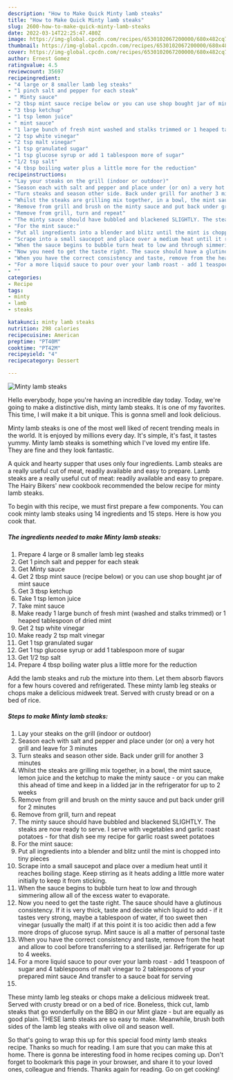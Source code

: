 ```yaml
---
description: "How to Make Quick Minty lamb steaks"
title: "How to Make Quick Minty lamb steaks"
slug: 2600-how-to-make-quick-minty-lamb-steaks
date: 2022-03-14T22:25:47.480Z
image: https://img-global.cpcdn.com/recipes/6530102067200000/680x482cq70/minty-lamb-steaks-recipe-main-photo.jpg
thumbnail: https://img-global.cpcdn.com/recipes/6530102067200000/680x482cq70/minty-lamb-steaks-recipe-main-photo.jpg
cover: https://img-global.cpcdn.com/recipes/6530102067200000/680x482cq70/minty-lamb-steaks-recipe-main-photo.jpg
author: Ernest Gomez
ratingvalue: 4.5
reviewcount: 35697
recipeingredient:
- "4 large or 8 smaller lamb leg steaks"
- "1 pinch salt and pepper for each steak"
- " Minty sauce"
- "2 tbsp mint sauce recipe below or you can use shop bought jar of mint sauce"
- "3 tbsp ketchup"
- "1 tsp lemon juice"
- " mint sauce"
- "1 large bunch of fresh mint washed and stalks trimmed or 1 heaped tablespoon of dried mint"
- "2 tsp white vinegar"
- "2 tsp malt vinegar"
- "1 tsp granulated sugar"
- "1 tsp glucose syrup or add 1 tablespoon more of sugar"
- "1/2 tsp salt"
- "4 tbsp boiling water plus a little more for the reduction"
recipeinstructions:
- "Lay your steaks on the grill (indoor or outdoor)"
- "Season each with salt and pepper and place under (or on) a very hot grill and leave for 3 minutes"
- "Turn steaks and season other side. Back under grill for another 3 minutes"
- "Whilst the steaks are grilling mix together, in a bowl, the mint sauce, lemon juice and the ketchup to make the minty sauce - or you can make this ahead of time and keep in a lidded jar in the refrigerator for up to 2 weeks"
- "Remove from grill and brush on the minty sauce and put back under grill for 2 minutes"
- "Remove from grill, turn and repeat"
- "The minty sauce should have bubbled and blackened SLIGHTLY. The steaks are now ready to serve.  I serve with vegetables and garlic roast potatoes - for that dish see my recipe for garlic roast sweet potatoes"
- "For the mint sauce:"
- "Put all ingredients into a blender and blitz until the mint is chopped into tiny pieces"
- "Scrape into a small saucepot and place over a medium heat until it reaches boiling stage. Keep stirring as it heats adding a little more water initially to keep it from sticking."
- "When the sauce begins to bubble turn heat to low and through simmering allow all of the excess water to evaporate."
- "Now you need to get the taste right. The sauce should have a glutinous consistency. If it is very thick, taste and decide which liquid to add - if it tastes very strong, maybe a tablespoon of water, if too sweet then vinegar (usually the malt) if at this point it is too acidic then add a few more drops of glucose syrup. Mint sauce is all a matter of personal taste"
- "When you have the correct consistency and taste, remove from the heat and allow to cool before transferring to a sterilised jar. Refrigerate for up to 4 weeks."
- "For a more liquid sauce to pour over your lamb roast - add 1 teaspoon of sugar and 4 tablespoons of malt vinegar to 2 tablespoons of your prepared mint sauce And transfer to a sauce boat for serving"
- ""
categories:
- Recipe
tags:
- minty
- lamb
- steaks

katakunci: minty lamb steaks 
nutrition: 298 calories
recipecuisine: American
preptime: "PT40M"
cooktime: "PT42M"
recipeyield: "4"
recipecategory: Dessert

---
```



![Minty lamb steaks](https://img-global.cpcdn.com/recipes/6530102067200000/680x482cq70/minty-lamb-steaks-recipe-main-photo.jpg)

Hello everybody, hope you're having an incredible day today. Today, we're going to make a distinctive dish, minty lamb steaks. It is one of my favorites. This time, I will make it a bit unique. This is gonna smell and look delicious.

Minty lamb steaks is one of the most well liked of recent trending meals in the world. It is enjoyed by millions every day. It's simple, it's fast, it tastes yummy. Minty lamb steaks is something which I've loved my entire life. They are fine and they look fantastic.

A quick and hearty supper that uses only four ingredients. Lamb steaks are a really useful cut of meat, readily available and easy to prepare. Lamb steaks are a really useful cut of meat: readily available and easy to prepare. The Hairy Bikers' new cookbook recommended the below recipe for minty lamb steaks.


To begin with this recipe, we must first prepare a few components. You can cook minty lamb steaks using 14 ingredients and 15 steps. Here is how you cook that.

<!--inarticleads1-->

##### The ingredients needed to make Minty lamb steaks:

1. Prepare 4 large or 8 smaller lamb leg steaks
1. Get 1 pinch salt and pepper for each steak
1. Get  Minty sauce
1. Get 2 tbsp mint sauce (recipe below) or you can use shop bought jar of mint sauce
1. Get 3 tbsp ketchup
1. Take 1 tsp lemon juice
1. Take  mint sauce
1. Make ready 1 large bunch of fresh mint (washed and stalks trimmed) or 1 heaped tablespoon of dried mint
1. Get 2 tsp white vinegar
1. Make ready 2 tsp malt vinegar
1. Get 1 tsp granulated sugar
1. Get 1 tsp glucose syrup or add 1 tablespoon more of sugar
1. Get 1/2 tsp salt
1. Prepare 4 tbsp boiling water plus a little more for the reduction


Add the lamb steaks and rub the mixture into them. Let them absorb flavors for a few hours covered and refrigerated. These minty lamb leg steaks or chops make a delicious midweek treat. Served with crusty bread or on a bed of rice. 

<!--inarticleads2-->

##### Steps to make Minty lamb steaks:

1. Lay your steaks on the grill (indoor or outdoor)
1. Season each with salt and pepper and place under (or on) a very hot grill and leave for 3 minutes
1. Turn steaks and season other side. Back under grill for another 3 minutes
1. Whilst the steaks are grilling mix together, in a bowl, the mint sauce, lemon juice and the ketchup to make the minty sauce - or you can make this ahead of time and keep in a lidded jar in the refrigerator for up to 2 weeks
1. Remove from grill and brush on the minty sauce and put back under grill for 2 minutes
1. Remove from grill, turn and repeat
1. The minty sauce should have bubbled and blackened SLIGHTLY. The steaks are now ready to serve.  I serve with vegetables and garlic roast potatoes - for that dish see my recipe for garlic roast sweet potatoes
1. For the mint sauce:
1. Put all ingredients into a blender and blitz until the mint is chopped into tiny pieces
1. Scrape into a small saucepot and place over a medium heat until it reaches boiling stage. Keep stirring as it heats adding a little more water initially to keep it from sticking.
1. When the sauce begins to bubble turn heat to low and through simmering allow all of the excess water to evaporate.
1. Now you need to get the taste right. The sauce should have a glutinous consistency. If it is very thick, taste and decide which liquid to add - if it tastes very strong, maybe a tablespoon of water, if too sweet then vinegar (usually the malt) if at this point it is too acidic then add a few more drops of glucose syrup. Mint sauce is all a matter of personal taste
1. When you have the correct consistency and taste, remove from the heat and allow to cool before transferring to a sterilised jar. Refrigerate for up to 4 weeks.
1. For a more liquid sauce to pour over your lamb roast - add 1 teaspoon of sugar and 4 tablespoons of malt vinegar to 2 tablespoons of your prepared mint sauce And transfer to a sauce boat for serving
1. 


These minty lamb leg steaks or chops make a delicious midweek treat. Served with crusty bread or on a bed of rice. Boneless, thick cut, lamb steaks that go wonderfully on the BBQ in our Mint glaze - but are equally as good plain. THESE lamb steaks are so easy to make. Meanwhile, brush both sides of the lamb leg steaks with olive oil and season well. 

So that's going to wrap this up for this special food minty lamb steaks recipe. Thanks so much for reading. I am sure that you can make this at home. There is gonna be interesting food in home recipes coming up. Don't forget to bookmark this page in your browser, and share it to your loved ones, colleague and friends. Thanks again for reading. Go on get cooking!
